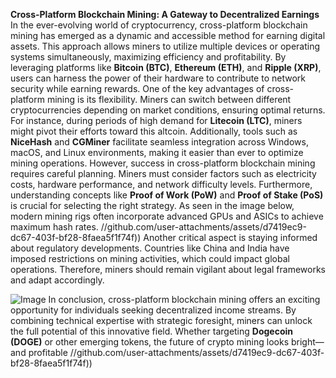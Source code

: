 **Cross-Platform Blockchain Mining: A Gateway to Decentralized Earnings**
In the ever-evolving world of cryptocurrency, cross-platform blockchain mining has emerged as a dynamic and accessible method for earning digital assets. This approach allows miners to utilize multiple devices or operating systems simultaneously, maximizing efficiency and profitability. By leveraging platforms like **Bitcoin (BTC)**, **Ethereum (ETH)**, and **Ripple (XRP)**, users can harness the power of their hardware to contribute to network security while earning rewards.
One of the key advantages of cross-platform mining is its flexibility. Miners can switch between different cryptocurrencies depending on market conditions, ensuring optimal returns. For instance, during periods of high demand for **Litecoin (LTC)**, miners might pivot their efforts toward this altcoin. Additionally, tools such as **NiceHash** and **CGMiner** facilitate seamless integration across Windows, macOS, and Linux environments, making it easier than ever to optimize mining operations.
However, success in cross-platform blockchain mining requires careful planning. Miners must consider factors such as electricity costs, hardware performance, and network difficulty levels. Furthermore, understanding concepts like **Proof of Work (PoW)** and **Proof of Stake (PoS)** is crucial for selecting the right strategy. As seen in the image below, modern mining rigs often incorporate advanced GPUs and ASICs to achieve maximum hash rates.
 //github.com/user-attachments/assets/d7419ec9-dc67-403f-bf28-8faea5f1f74f))
Another critical aspect is staying informed about regulatory developments. Countries like China and India have imposed restrictions on mining activities, which could impact global operations. Therefore, miners should remain vigilant about legal frameworks and adapt accordingly.

![Image](https://github.com/user-attachments/assets/4a25d116-2220-4385-b08e-f287af8fcbc4)
In conclusion, cross-platform blockchain mining offers an exciting opportunity for individuals seeking decentralized income streams. By combining technical expertise with strategic foresight, miners can unlock the full potential of this innovative field. Whether targeting **Dogecoin (DOGE)** or other emerging tokens, the future of crypto mining looks bright—and profitable 
 //github.com/user-attachments/assets/d7419ec9-dc67-403f-bf28-8faea5f1f74f))
